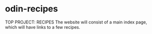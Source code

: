 # odin-recipes
TOP PROJECT: RECIPES
The website will consist of a main index page, which will have links to a few recipes.
